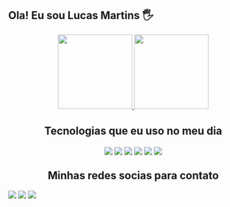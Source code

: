 ## Ola! Eu sou Lucas Martins 🖐️

<div align="center" >
  <a href="https://github.com/Martins2812">
    <img height="150em" src="https://github-readme-stats.vercel.app/api?username=Martins2812&count_private=true&include_all_commits=true&show_icons=true&theme=dracula&hide_border=false&show_owner=true"/>
    <img   height="150em" src="https://github-readme-stats.vercel.app/api/top-langs/?username=Martins2812&theme=dracula&hide_border=false&&layout=compact"/>
  </a>
  </br>
</div>

<div align="center">
<h2>Tecnologias que eu uso no meu dia</h2>
</div>

<div align="center">
<img align="center" src="https://img.shields.io/badge/HTML5-E34F26?style=for-the-badge&logo=html5&logoColor=white">

<img align="center" src="https://img.shields.io/badge/CSS3-1572B6?style=for-the-badge&logo=css3&logoColor=white">

<img align="center" src="https://img.shields.io/badge/Sass-CC6699?style=for-the-badge&logo=sass&logoColor=white">

<img align="center"  src="https://img.shields.io/badge/JavaScript-F7DF1E?style=for-the-badge&logo=javascript&logoColor=black">

<img align="center" src="https://img.shields.io/badge/React-20232A?style=for-the-badge&logo=react&logoColor=61DAFB">
<img align="center" src="https://img.shields.io/badge/TypeScript-007ACC?style=for-the-badge&logo=typescript&logoColor=white">

</div>

<div align="center">
<h2>Minhas redes socias para contato</h2>
</div>

<div align="center" style="display: inline-block">
  <a href="https://www.instagram.com/martins2812/" target="_blank"><img src="https://img.shields.io/badge/-Instagram-%23E4405F?style=for-the-badge&logo=instagram&logoColor=white" target="_blank"></a> 
  <a href = "lucass.martins2812@gmail.com"><img src="https://img.shields.io/badge/-Gmail-%23333?style=for-the-badge&logo=gmail&logoColor=white" target="_blank"></a>
  <a href="https://www.linkedin.com/in/lucas-martins-487ba91b9/" target="_blank"><img src="https://img.shields.io/badge/-LinkedIn-%230077B5?style=for-the-badge&logo=linkedin&logoColor=white" target="_blank"></a> 
</div>


  
  
  

